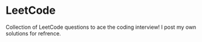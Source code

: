 # LeetCode
Collection of LeetCode questions to ace the coding interview!
I post my own solutions for refrence.

